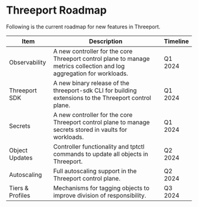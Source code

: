 # Threeport Roadmap

Following is the current roadmap for new features in Threeport.

| Item             | Description                                                                                                           | Timeline |
|------------------|-----------------------------------------------------------------------------------------------------------------------|----------|
| Observability    | A new controller for the core Threeport control plane to manage metrics collection and log aggregation for workloads. | Q1 2024  |
| Threeport SDK    | A new binary release of the threeport-sdk CLI for building extensions to the Threeport control plane.                 | Q1 2024  |
| Secrets          | A new controller for the core Threeport control plane to manage secrets stored in vaults for workloads.               | Q1 2024  |
| Object Updates   | Controller functionality and tptctl commands to update all objects in Threeport.                                      | Q2 2024  |
| Autoscaling      | Full autoscaling support in the Threeport control plane.                                                              | Q2 2024  |
| Tiers & Profiles | Mechanisms for tagging objects to improve division of responsibility.                                                 | Q3 2024  |
